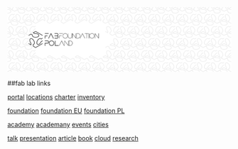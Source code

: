 



![](./assets/ffp-background2.jpg)

##fab lab links

[portal](https://www.fablabs.io)
[locations](https://www.fablabs.io/labs/map)
[charter](http://fab.cba.mit.edu/about/charter)
[inventory](http://inventory.fabcloud.io)

[foundation](http://www.fabfoundation.org)
[foundation EU](http://www.fabfoundation.eu)
[foundation PL](http://www.fabfoundation.pl)


[academy](http://fabacademy.org)
[academany](https://academany.org/)
[events](http://fabevent.org)
[cities](http://fab.city)

[talk](https://www.ted.com/talks/neil_gershenfeld_on_fab_labs)
[presentation](http://ng.cba.mit.edu/show/script/22.09.fab.html)
[article](https://www.foreignaffairs.com/articles/2012-09-27/how-make-almost-anything)
[book](http://designingreality.org/)
[cloud](https://gitlab.fabcloud.org)
[research](https://cba.mit.edu)
